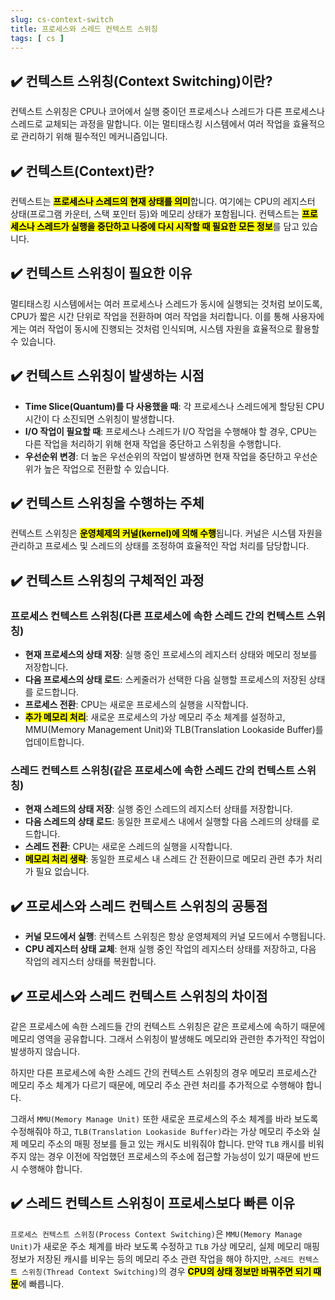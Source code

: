 ```yaml
---
slug: cs-context-switch
title: 프로세스와 스레드 컨텍스트 스위칭
tags: [ cs ]
---
```


## ✔️ 컨텍스트 스위칭(Context Switching)이란?
컨텍스트 스위칭은 CPU나 코어에서 실행 중이던 프로세스나 스레드가 다른 프로세스나 스레드로 교체되는 과정을 말합니다. 이는 멀티태스킹 시스템에서 여러 작업을 효율적으로 관리하기 위해 필수적인 메커니즘입니다.

## ✔️ 컨텍스트(Context)란?
컨텍스트는 <mark>**프로세스나 스레드의 현재 상태를 의미**</mark>합니다. 여기에는 CPU의 레지스터 상태(프로그램 카운터, 스택 포인터 등)와 메모리 상태가 포함됩니다. 컨텍스트는 <mark>**프로세스나 스레드가 실행을 중단하고 나중에 다시 시작할 때 필요한 모든 정보**</mark>를 담고 있습니다.

## ✔️ 컨텍스트 스위칭이 필요한 이유
멀티태스킹 시스템에서는 여러 프로세스나 스레드가 동시에 실행되는 것처럼 보이도록, CPU가 짧은 시간 단위로 작업을 전환하며 여러 작업을 처리합니다. 이를 통해 사용자에게는 여러 작업이 동시에 진행되는 것처럼 인식되며, 시스템 자원을 효율적으로 활용할 수 있습니다.

## ✔️ 컨텍스트 스위칭이 발생하는 시점
- **Time Slice(Quantum)를 다 사용했을 때**: 각 프로세스나 스레드에게 할당된 CPU 시간이 다 소진되면 스위칭이 발생합니다.
- **I/O 작업이 필요할 때**: 프로세스나 스레드가 I/O 작업을 수행해야 할 경우, CPU는 다른 작업을 처리하기 위해 현재 작업을 중단하고 스위칭을 수행합니다.
- **우선순위 변경**: 더 높은 우선순위의 작업이 발생하면 현재 작업을 중단하고 우선순위가 높은 작업으로 전환할 수 있습니다.

## ✔️ 컨텍스트 스위칭을 수행하는 주체
컨텍스트 스위칭은 <mark>**운영체제의 커널(kernel)에 의해 수행**</mark>됩니다. 커널은 시스템 자원을 관리하고 프로세스 및 스레드의 상태를 조정하여 효율적인 작업 처리를 담당합니다.

## ✔️ 컨텍스트 스위칭의 구체적인 과정

### 프로세스 컨텍스트 스위칭(다른 프로세스에 속한 스레드 간의 컨텍스트 스위칭)
- **현재 프로세스의 상태 저장**: 실행 중인 프로세스의 레지스터 상태와 메모리 정보를 저장합니다.
- **다음 프로세스의 상태 로드**: 스케줄러가 선택한 다음 실행할 프로세스의 저장된 상태를 로드합니다.
- **프로세스 전환**: CPU는 새로운 프로세스의 실행을 시작합니다.
- <mark>**추가 메모리 처리**</mark>: 새로운 프로세스의 가상 메모리 주소 체계를 설정하고, MMU(Memory Management Unit)와 TLB(Translation Lookaside Buffer)를 업데이트합니다.

### 스레드 컨텍스트 스위칭(같은 프로세스에 속한 스레드 간의 컨텍스트 스위칭)
- **현재 스레드의 상태 저장**: 실행 중인 스레드의 레지스터 상태를 저장합니다.
- **다음 스레드의 상태 로드**: 동일한 프로세스 내에서 실행할 다음 스레드의 상태를 로드합니다.
- **스레드 전환**: CPU는 새로운 스레드의 실행을 시작합니다.
- <mark>**메모리 처리 생략**</mark>: 동일한 프로세스 내 스레드 간 전환이므로 메모리 관련 추가 처리가 필요 없습니다.

## ✔️ 프로세스와 스레드 컨텍스트 스위칭의 공통점
- **커널 모드에서 실행**: 컨텍스트 스위칭은 항상 운영체제의 커널 모드에서 수행됩니다.
- **CPU 레지스터 상태 교체**: 현재 실행 중인 작업의 레지스터 상태를 저장하고, 다음 작업의 레지스터 상태를 복원합니다.

## ✔️ 프로세스와 스레드 컨텍스트 스위칭의 차이점
같은 프로세스에 속한 스레드들 간의 컨텍스트 스위칭은 같은 프로세스에 속하기 때문에 메모리 영역을 공유합니다. 그래서 스위칭이 발생해도 메모리와 관련한 추가적인 작업이 발생하지 않습니다.

하지만 다른 프로세스에 속한 스레드 간의 컨텍스트 스위칭의 경우 메모리 프로세스간 메모리 주소 체계가 다르기 때문에, 메모리 주소 관련 처리를 추가적으로 수행해야 합니다.

그래서 `MMU(Memory Manage Unit)` 또한 새로운 프로세스의 주소 체계를 바라 보도록 수정해줘야 하고, `TLB(Translation Lookaside Buffer)`라는 가상 메모리 주소와 실제 메모리 주소의 매핑 정보를 들고 있는 캐시도 비워줘야 합니다. 만약 `TLB` 캐시를 비워주지 않는 경우 이전에 작업했던 프로세스의 주소에 접근할 가능성이 있기 때문에 반드시 수행해야 합니다.

## ✔️ 스레드 컨텍스트 스위칭이 프로세스보다 빠른 이유
`프로세스 컨텍스트 스위칭(Process Context Switching)`은 `MMU(Memory Manage Unit)`가 새로운 주소 체계를 바라 보도록 수정하고 `TLB` 가상 메모리, 실제 메모리 매핑 정보가 저장된 캐시를 비우는 등의 메모리 주소 관련 작업을 해야 하지만,
`스레드 컨텍스트 스위칭(Thread Context Switching)`의 경우 <mark>**CPU의 상태 정보만 바꿔주면 되기 때문**</mark>에 빠릅니다.